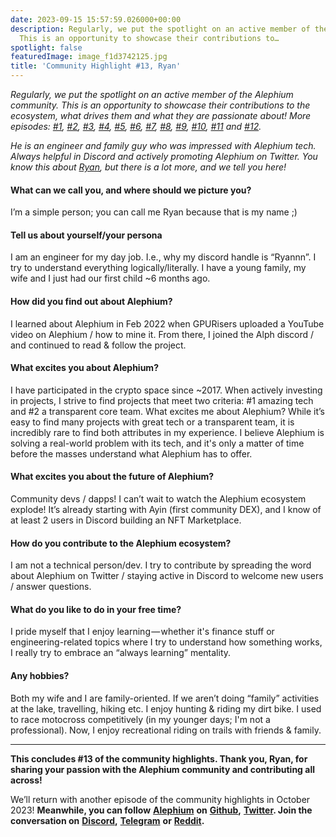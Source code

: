 ```yaml
---
date: 2023-09-15 15:57:59.026000+00:00
description: Regularly, we put the spotlight on an active member of the Alephium community.
  This is an opportunity to showcase their contributions to…
spotlight: false
featuredImage: image_f1d3742125.jpg
title: 'Community Highlight #13, Ryan'
---
```


_Regularly, we put the spotlight on an active member of the Alephium community. This is an opportunity to showcase their contributions to the ecosystem, what drives them and what they are passionate about! More episodes:_ <a href="https://medium.com/@alephium/community-highlight-wilhelm-k%C3%A4llstr%C3%B6m-aka-oracleuggla-81d3938c5692" class="markup--anchor markup--p-anchor" data-href="https://medium.com/@alephium/community-highlight-wilhelm-k%C3%A4llstr%C3%B6m-aka-oracleuggla-81d3938c5692" rel="noopener" target="_blank"><em>#1</em></a>_,_ <a href="https://medium.com/@alephium/community-highlight-cgi-bin-c102cc106f19" class="markup--anchor markup--p-anchor" data-href="https://medium.com/@alephium/community-highlight-cgi-bin-c102cc106f19" rel="noopener" target="_blank"><em>#2</em></a>_,_ <a href="https://medium.com/@alephium/community-highlight-3-digdug-48a7ec868504" class="markup--anchor markup--p-anchor" data-href="https://medium.com/@alephium/community-highlight-3-digdug-48a7ec868504" rel="noopener" target="_blank"><em>#3</em></a>_,_ <a href="https://medium.com/@alephium/community-highlight-4-montail-e24fd88882a0" class="markup--anchor markup--p-anchor" data-href="https://medium.com/@alephium/community-highlight-4-montail-e24fd88882a0" rel="noopener" target="_blank"><em>#4</em></a>_,_ <a href="https://medium.com/@alephium/community-highlight-5-txn-71c4fd76ffe8" class="markup--anchor markup--p-anchor" data-href="https://medium.com/@alephium/community-highlight-5-txn-71c4fd76ffe8" rel="noopener" target="_blank"><em>#5</em></a>_,_ <a href="https://medium.com/@alephium/community-highlight-6-waldi-zkit-beats-37af1f6df3b8" class="markup--anchor markup--p-anchor" data-href="https://medium.com/@alephium/community-highlight-6-waldi-zkit-beats-37af1f6df3b8" rel="noopener" target="_blank"><em>#6</em></a>_,_ <a href="https://medium.com/@alephium/community-highlight-7-oheka-13d8b4ae025e" class="markup--anchor markup--p-anchor" data-href="https://medium.com/@alephium/community-highlight-7-oheka-13d8b4ae025e" rel="noopener" target="_blank"><em>#7</em></a>_,_ <a href="https://medium.com/@alephium/community-highlight-8-jorge-438510785041" class="markup--anchor markup--p-anchor" data-href="https://medium.com/@alephium/community-highlight-8-jorge-438510785041" rel="noopener" target="_blank"><em>#8</em></a>_,_ <a href="https://medium.com/@alephium/community-highlight-9-dzhemsh-a0a4a98a8489" class="markup--anchor markup--p-anchor" data-href="https://medium.com/@alephium/community-highlight-9-dzhemsh-a0a4a98a8489" rel="noopener" target="_blank"><em>#9</em></a>_,_ <a href="https://medium.com/@alephium/community-highlight-10-lx-aka-lix-fde724cf8d81" class="markup--anchor markup--p-anchor" data-href="https://medium.com/@alephium/community-highlight-10-lx-aka-lix-fde724cf8d81" rel="noopener" target="_blank"><em>#10</em></a>_,_ <a href="https://medium.com/@alephium/community-highlight-11-dr-jekyll-165ab9a51880" class="markup--anchor markup--p-anchor" data-href="https://medium.com/@alephium/community-highlight-11-dr-jekyll-165ab9a51880" rel="noopener" target="_blank"><em>#11</em></a> _and_ <a href="https://medium.com/@alephium/community-highlight-12-sam-a-k-a-energy45-610005a9219b" class="markup--anchor markup--p-anchor" data-href="https://medium.com/@alephium/community-highlight-12-sam-a-k-a-energy45-610005a9219b" target="_blank"><em>#12</em></a>_._

_He is an engineer and family guy who was impressed with Alephium tech. Always helpful in Discord and actively promoting Alephium on Twitter. You know this about_ <a href="https://twitter.com/RyanRit91769208" class="markup--anchor markup--p-anchor" data-href="https://twitter.com/RyanRit91769208" rel="noopener" target="_blank"><em>Ryan</em></a>_, but there is a lot more, and we tell you here!_

#### **What can we call you, and where should we picture you?**

I’m a simple person; you can call me Ryan because that is my name ;)

#### **Tell us about yourself/your persona**

I am an engineer for my day job. I.e., why my discord handle is “Ryannn”. I try to understand everything logically/literally. I have a young family, my wife and I just had our first child ~6 months ago.

#### **How did you find out about Alephium?**

I learned about Alephium in Feb 2022 when GPURisers uploaded a YouTube video on Alephium / how to mine it. From there, I joined the Alph discord / and continued to read & follow the project.

#### **What excites you about Alephium?**

I have participated in the crypto space since ~2017. When actively investing in projects, I strive to find projects that meet two criteria: \#1 amazing tech and \#2 a transparent core team. What excites me about Alephium? While it’s easy to find many projects with great tech or a transparent team, it is incredibly rare to find both attributes in my experience. I believe Alephium is solving a real-world problem with its tech, and it's only a matter of time before the masses understand what Alephium has to offer.

#### **What excites you about the future of Alephium?**

Community devs / dapps! I can’t wait to watch the Alephium ecosystem explode! It’s already starting with Ayin (first community DEX), and I know of at least 2 users in Discord building an NFT Marketplace.

#### **How do you contribute to the Alephium ecosystem?**

I am not a technical person/dev. I try to contribute by spreading the word about Alephium on Twitter / staying active in Discord to welcome new users / answer questions.

#### **What do you like to do in your free time?**

I pride myself that I enjoy learning — whether it's finance stuff or engineering-related topics where I try to understand how something works, I really try to embrace an “always learning” mentality.

#### **Any hobbies?**

Both my wife and I are family-oriented. If we aren’t doing “family” activities at the lake, travelling, hiking etc. I enjoy hunting & riding my dirt bike. I used to race motocross competitively (in my younger days; I'm not a professional). Now, I enjoy recreational riding on trails with friends & family.

---

**This concludes \#13 of the community highlights. Thank you, Ryan, for sharing your passion with the Alephium community and contributing all across!**

We’ll return with another episode of the community highlights in October 2023! **Meanwhile, you can follow** <a href="https://alephium.org/" class="markup--anchor markup--p-anchor" data-href="https://alephium.org/" rel="noopener ugc nofollow noopener" target="_blank"><strong>Alephium</strong></a> **on** <a href="https://github.com/alephium/" class="markup--anchor markup--p-anchor" data-href="https://github.com/alephium/" rel="noopener ugc nofollow noopener" target="_blank"><strong>Github</strong></a>**,** <a href="https://twitter.com/alephium" class="markup--anchor markup--p-anchor" data-href="https://twitter.com/alephium" rel="noopener ugc nofollow noopener" target="_blank"><strong>Twitter</strong></a>**. Join the conversation on** <a href="https://alephium.org/discord" class="markup--anchor markup--p-anchor" data-href="https://alephium.org/discord" rel="noopener ugc nofollow noopener" target="_blank"><strong>Discord</strong></a>**,** <a href="https://t.me/alephiumgroup" class="markup--anchor markup--p-anchor" data-href="https://t.me/alephiumgroup" rel="noopener ugc nofollow noopener" target="_blank"><strong>Telegram</strong></a> **or** <a href="https://www.reddit.com/r/alephium" class="markup--anchor markup--p-anchor" data-href="https://www.reddit.com/r/alephium" rel="noopener ugc nofollow noopener" target="_blank"><strong>Reddit</strong></a>**.**
